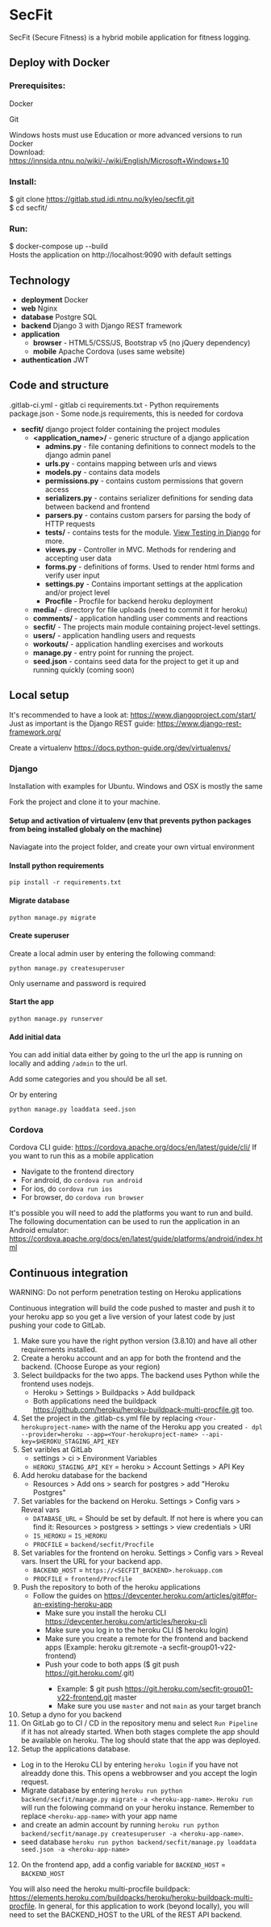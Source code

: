 # SecFit

SecFit (Secure Fitness) is a hybrid mobile application for fitness logging.

## Deploy with Docker

### Prerequisites:

Docker

Git

Windows hosts must use Education or more advanced versions to run Docker \
Download: https://innsida.ntnu.no/wiki/-/wiki/English/Microsoft+Windows+10

### Install:

$ git clone https://gitlab.stud.idi.ntnu.no/kyleo/secfit.git \
$ cd secfit/

### Run:

$ docker-compose up --build \
Hosts the application on http://localhost:9090 with default settings


## Technology
- **deployment** Docker
- **web** Nginx
- **database** Postgre SQL
- **backend** Django 3 with Django REST framework
- **application** 
    - **browser** - HTML5/CSS/JS, Bootstrap v5 (no jQuery dependency)
    - **mobile** Apache Cordova (uses same website)
- **authentication** JWT


## Code and structure

.gitlab-ci.yml - gitlab ci
requirements.txt - Python requirements
package.json - Some node.js requirements, this is needed for cordova

- **secfit/** django project folder containing the project modules
  - **<application_name>/** - generic structure of a django application
    - **admins.py** - file contaning definitions to connect models to the django admin panel
    - **urls.py** - contains mapping between urls and views
    - **models.py** - contains data models
    - **permissions.py** - contains custom permissions that govern access
    - **serializers.py** - contains serializer definitions for sending data between backend and frontend
    - **parsers.py** - contains custom parsers for parsing the body of HTTP requests
    - **tests/** - contains tests for the module. [View Testing in Django](https://docs.djangoproject.com/en/2.1/topics/testing/) for more.
    - **views.py** - Controller in MVC. Methods for rendering and accepting user data
    - **forms.py**  -  definitions of forms. Used to render html forms and verify user input
    - **settings.py** - Contains important settings at the application and/or project level
    - **Procfile** - Procfile for backend heroku deployment
  - **media/** - directory for file uploads (need to commit it for heroku)
  - **comments/** - application handling user comments and reactions
  - **secfit/** - The projects main module containing project-level settings.
  - **users/** - application handling users and requests
  - **workouts/** - application handling exercises and workouts
  - **manage.py** - entry point for running the project.
  - **seed.json** - contains seed data for the project to get it up and running quickly (coming soon)



## Local setup
It's recommended to have a look at: https://www.djangoproject.com/start/
Just as important is the Django REST guide: https://www.django-rest-framework.org/

Create a virtualenv https://docs.python-guide.org/dev/virtualenvs/


### Django

Installation with examples for Ubuntu. Windows and OSX is mostly the same

Fork the project and clone it to your machine.

#### Setup and activation of virtualenv (env that prevents python packages from being installed globaly on the machine)
Naviagate into the project folder, and create your own virtual environment


#### Install python requirements

`pip install -r requirements.txt`


#### Migrate database

`python manage.py migrate`


#### Create superuser

Create a local admin user by entering the following command:

`python manage.py createsuperuser`

Only username and password is required


#### Start the app

`python manage.py runserver`


#### Add initial data

You can add initial data either by going to the url the app is running on locally and adding `/admin` to the url.

Add some categories and you should be all set.

Or by entering 

`python manage.py loaddata seed.json`

### Cordova
Cordova CLI guide: https://cordova.apache.org/docs/en/latest/guide/cli/
If you want to run this as a mobile application
- Navigate to the frontend directory
- For android, do `cordova run android`
- For ios, do `cordova run ios`
- For browser, do `cordova run browser`

It's possible you will need to add the platforms you want to run and build.
The following documentation can be used to run the application in an Android emulator: \
https://cordova.apache.org/docs/en/latest/guide/platforms/android/index.html

## Continuous integration
WARNING: Do not perform penetration testing on Heroku applications

Continuous integration will build the code pushed to master and push it to your heroku app so you get a live version of your latest code by just pushing your code to GitLab.

1. Make sure you have the right python version (3.8.10) and have all other requirements installed.
2. Create a heroku account and an app for both the frontend and the backend. (Choose Europe as your region)
3. Select buildpacks for the two apps. The backend uses Python while the frontend uses nodejs.
   * Heroku > Settings > Buildpacks  > Add buildpack
   * Both applications need the buildpack https://github.com/heroku/heroku-buildpack-multi-procfile.git too.
3. Set the project in the .gitlab-cs.yml file by replacing `<Your-herokuproject-name>` with the name of the Heroku app you created
`- dpl --provider=heroku --app=<Your-herokuproject-name> --api-key=$HEROKU_STAGING_API_KEY`
5. Set varibles at GitLab
   * settings > ci > Environment Variables
   * `HEROKU_STAGING_API_KEY` = heroku > Account Settings > API Key
6. Add heroku database for the backend
   * Resources > Add ons > search for postgres > add "Heroku Postgres"
7. Set variables for the backend on Heroku. Settings > Config vars > Reveal vars
   * `DATABASE_URL` = Should be set by default. If not here is where you can find it: Resources > postgress > settings > view credentials > URI
   * `IS_HEROKU` = `IS_HEROKU`
   * `PROCFILE` = `backend/secfit/Procfile`
8. Set variables for the frontend on heroku. Settings > Config vars > Reveal vars. Insert the URL for your backend app.
   * `BACKEND_HOST` = `https://<SECFIT_BACKEND>.herokuapp.com`
   * `PROCFILE` = `frontend/Procfile`
9. Push the repository to both of the heroku applications 
   * Follow the guides on https://devcenter.heroku.com/articles/git#for-an-existing-heroku-app 
      * Make sure you install the heroku CLI https://devcenter.heroku.com/articles/heroku-cli
      * Make sure you log in to the heroku CLI ($ heroku login)
      * Make sure you create a remote for the frontend and backend apps (Example: heroku git:remote -a secfit-group01-v22-frontend)
      * Push your code to both apps ($ git push https://git.heroku.com/<YOUR-HEROKU-APP>.git)
         * Example: $ git push https://git.heroku.com/secfit-group01-v22-frontend.git master
         * Make sure you use `master` and not `main` as your target branch
10. Setup a dyno for you backend
11. On GitLab go to CI / CD in the repository menu and select `Run Pipeline` if it has not already started. When both stages complete the app should be available on heroku. The log should state that the app was deployed.
12. Setup the applications database.
   * Log in to the Heroku CLI by entering `heroku login` if you have not alreaddy done this. This opens a webbrowser and you accept the login request.
   * Migrate database by entering
   `heroku run python backend/secfit/manage.py migrate -a <heroku-app-name>`. `Heroku run` will run the folowing command on your heroku instance. Remember to replace `<heroku-app-name>` with your app name
   * and create an admin account by running
   `heroku run python backend/secfit/manage.py createsuperuser -a <heroku-app-name>`.
   * seed database `heroku run python backend/secfit/manage.py loaddata seed.json -a <heroku-app-name>`
12. On the frontend app, add a config variable for `BACKEND_HOST` = `BACKEND_HOST`

You will also need the heroku multi-procfile buildpack: https://elements.heroku.com/buildpacks/heroku/heroku-buildpack-multi-procfile.
In general, for this application to work (beyond locally), you will need to set the BACKEND_HOST to the URL of the REST API backend.
